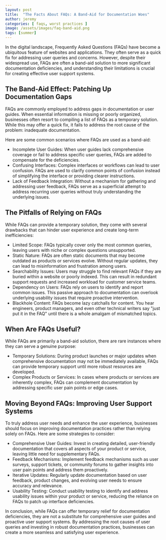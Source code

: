 ```yaml
---
layout: post
title:  "The Facts About FAQs: A Band-Aid for Documentation Woes"
author: jeremy
categories: [ faqs, worst practices ]
image: /assets/images/faq-band-aid.png
tags: [summer]
---
```


In the digital landscape, Frequently Asked Questions (FAQs) have become a ubiquitous feature of websites and applications. They often serve as a quick fix for addressing user queries and concerns. However, despite their widespread use, FAQs are often a band-aid solution to more significant documentation deficiencies, and understanding their limitations is crucial for creating effective user support systems.

## The Band-Aid Effect: Patching Up Documentation Gaps

FAQs are commonly employed to address gaps in documentation or user guides. When essential information is missing or poorly organized, businesses often resort to compiling a list of FAQs as a temporary solution. While this may offer a quick fix, it fails to address the root cause of the problem: inadequate documentation.

Here are some common scenarios where FAQs are used as a band-aid:

- Incomplete User Guides: When user guides lack comprehensive coverage or fail to address specific user queries, FAQs are added to compensate for the deficiencies.
- Confusing Interfaces: Complex interfaces or workflows can lead to user confusion. FAQs are used to clarify common points of confusion instead of simplifying the interface or providing clearer instructions.
- Lack of Feedback Integration: Without a mechanism for gathering and addressing user feedback, FAQs serve as a superficial attempt to address recurring user queries without truly understanding the underlying issues.

## The Pitfalls of Relying on FAQs

While FAQs can provide a temporary solution, they come with several drawbacks that can hinder user experience and create long-term inefficiencies:

- Limited Scope: FAQs typically cover only the most common queries, leaving users with niche or complex questions unsupported.
- Static Nature: FAQs are often static documents that may become outdated as products or services evolve. Without regular updates, they can lead to misinformation and frustration among users.
- Searchability Issues: Users may struggle to find relevant FAQs if they are buried within a website or poorly indexed. This can result in redundant support requests and increased workload for customer service teams.
- Dependency on Users: FAQs rely on users to identify and report common issues. This passive approach to documentation can overlook underlying usability issues that require proactive intervention.
- Blackhole Content: FAQs become lazy catchalls for content. You hear engineers, product managers, and even other technical writers say "just put it in the FAQ" until there is a whole amalgam of mismatched topics.

## When Are FAQs Useful?
While FAQs are primarily a band-aid solution, there are rare instances where they can serve a genuine purpose:

- Temporary Solutions: During product launches or major updates when comprehensive documentation may not be immediately available, FAQs can provide temporary support until more robust resources are developed.
- Complex Products or Services: In cases where products or services are inherently complex, FAQs can complement documentation by addressing specific user pain points or edge cases.

## Moving Beyond FAQs: Improving User Support Systems

To truly address user needs and enhance the user experience, businesses should focus on improving documentation practices rather than relying solely on FAQs. Here are some strategies to consider:

- Comprehensive User Guides: Invest in creating detailed, user-friendly documentation that covers all aspects of your product or service, leaving little need for supplementary FAQs.
- Feedback Mechanisms: Implement feedback mechanisms such as user surveys, support tickets, or community forums to gather insights into user pain points and address them proactively.
- Iterative Updates: Regularly update documentation based on user feedback, product changes, and evolving user needs to ensure accuracy and relevance.
- Usability Testing: Conduct usability testing to identify and address usability issues within your product or service, reducing the reliance on FAQs to patch up interface deficiencies.

In conclusion, while FAQs can offer temporary relief for documentation deficiencies, they are not a substitute for comprehensive user guides and proactive user support systems. By addressing the root causes of user queries and investing in robust documentation practices, businesses can create a more seamless and satisfying user experience.
